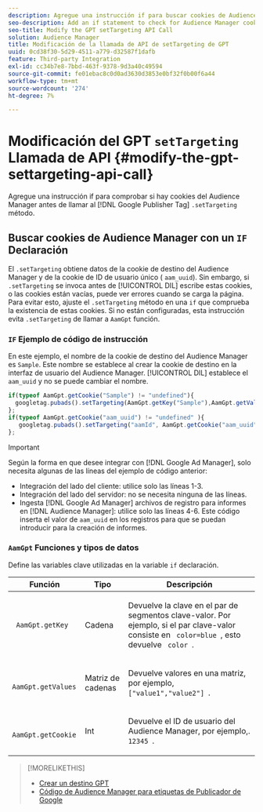 ```yaml
---
description: Agregue una instrucción if para buscar cookies de Audience Manager antes de llamar al método Google Publisher Tag .setTargeting.
seo-description: Add an if statement to check for Audience Manager cookies before calling the Google Publisher Tag .setTargeting method.
seo-title: Modify the GPT setTargeting API Call
solution: Audience Manager
title: Modificación de la llamada de API de setTargeting de GPT
uuid: 0cd38f30-5d29-4511-a779-d32587f1dafb
feature: Third-party Integration
exl-id: cc34b7e8-7bbd-463f-9378-9d3a40c49594
source-git-commit: fe01ebac8c0d0ad3630d3853e0bf32f0b00f6a44
workflow-type: tm+mt
source-wordcount: '274'
ht-degree: 7%

---
```


# Modificación del GPT `setTargeting` Llamada de API {#modify-the-gpt-settargeting-api-call}

Agregue una instrucción if para comprobar si hay cookies del Audience Manager antes de llamar al [!DNL Google Publisher Tag] `.setTargeting` método.

## Buscar cookies de Audience Manager con un `IF` Declaración

El `.setTargeting` obtiene datos de la cookie de destino del Audience Manager y de la cookie de ID de usuario único ( `aam_uuid`). Sin embargo, si `.setTargeting` se invoca antes de [!UICONTROL DIL] escribe estas cookies, o las cookies están vacías, puede ver errores cuando se carga la página. Para evitar esto, ajuste el `.setTargeting` método en una `if` que comprueba la existencia de estas cookies. Si no están configuradas, esta instrucción evita `.setTargeting` de llamar a `AamGpt` función.

### `IF` Ejemplo de código de instrucción

En este ejemplo, el nombre de la cookie de destino del Audience Manager es `Sample`. Este nombre se establece al crear la cookie de destino en la interfaz de usuario del Audience Manager. [!UICONTROL DIL] establece el `aam_uuid` y no se puede cambiar el nombre.

```js
if(typeof AamGpt.getCookie("Sample") != "undefined"){ 
  googletag.pubads().setTargeting(AamGpt.getKey("Sample"),AamGpt.getValues("Sample")); 
}; 
if(typeof AamGpt.getCookie("aam_uuid") != "undefined" ){ 
   googletag.pubads().setTargeting("aamId", AamGpt.getCookie("aam_uuid")); 
};
```

>[!IMPORTANT]
>
>Según la forma en que desee integrar con [!DNL Google Ad Manager], solo necesita algunas de las líneas del ejemplo de código anterior:
>
>* Integración del lado del cliente: utilice solo las líneas 1-3.
>* Integración del lado del servidor: no se necesita ninguna de las líneas.
>* Ingesta [!DNL Google Ad Manager] archivos de registro para informes en [!DNL Audience Manager]: utilice solo las líneas 4-6. Este código inserta el valor de `aam_uuid` en los registros para que se puedan introducir para la creación de informes.


### `AamGpt` Funciones y tipos de datos

Define las variables clave utilizadas en la variable `if` declaración.

<table id="table_881391C9BDDF4FACAFC37A47B14B31A1"> 
 <thead> 
  <tr> 
   <th colname="col1" class="entry"> Función </th> 
   <th colname="col2" class="entry"> Tipo </th> 
   <th colname="col3" class="entry"> Descripción </th> 
  </tr> 
 </thead>
 <tbody> 
  <tr> 
   <td colname="col1"> <p> <code> AamGpt.getKey </code> </p> </td> 
   <td colname="col2"> <p>Cadena </p> </td> 
   <td colname="col3"> <p>Devuelve la clave en el par de segmentos clave-valor. Por ejemplo, si el par clave-valor consiste en <code> color=blue </code>, esto devuelve <code> color </code>. </p> </td> 
  </tr> 
  <tr> 
   <td colname="col1"> <p> <code> AamGpt.getValues </code> </p> </td> 
   <td colname="col2"> <p>Matriz de cadenas </p> </td> 
   <td colname="col3"> <p>Devuelve valores en una matriz, por ejemplo, <code> ["value1","value2"] </code>. </p> </td> 
  </tr> 
  <tr> 
   <td colname="col1"> <p> <code> AamGpt.getCookie </code> </p> </td> 
   <td colname="col2"> <p>Int </p> </td> 
   <td colname="col3"> <p>Devuelve el ID de usuario del Audience Manager, por ejemplo,. <code> 12345 </code>. </p> </td> 
  </tr>
 </tbody>
</table>

>[!MORELIKETHIS]
>
>* [Crear un destino GPT](../../integration/gpt-aam-destination/gpt-aam-create-destination.md)
>* [Código de Audience Manager para etiquetas de Publicador de Google](../../integration/gpt-aam-destination/gpt-aam-aamgpt-code.md)

